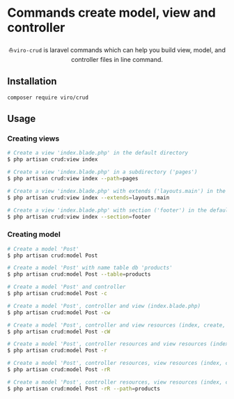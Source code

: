 # Commands create model, view and controller

<p align="center">⛵<code>viro-crud</code> is laravel commands which can help you build view, model, and controller files in line command.</p>

## Installation

```
composer require viro/crud
```

## Usage

### Creating views

```bash
# Create a view 'index.blade.php' in the default directory
$ php artisan crud:view index

# Create a view 'index.blade.php' in a subdirectory ('pages')
$ php artisan crud:view index --path=pages

# Create a view 'index.blade.php' with extends ('layouts.main') in the default is 'layouts.app'
$ php artisan crud:view index --extends=layouts.main

# Create a view 'index.blade.php' with section ('footer') in the default is 'content'
$ php artisan crud:view index --section=footer
```

### Creating model

```bash
# Create a model 'Post'
$ php artisan crud:model Post

# Create a model 'Post' with name table db 'products'
$ php artisan crud:model Post --table=products

# Create a model 'Post' and controller
$ php artisan crud:model Post -c

# Create a model 'Post', controller and view (index.blade.php)
$ php artisan crud:model Post -cw

# Create a model 'Post', controller and view resources (index, create, edit, show)
$ php artisan crud:model Post -cW

# Create a model 'Post', controller resources and view resources (index, create, edit, show)
$ php artisan crud:model Post -r

# Create a model 'Post', controller resources, view resources (index, create, edit, show) and Requests
$ php artisan crud:model Post -rR

# Create a model 'Post', controller resources, view resources (index, create, edit, show) in a subdirectory 'products' and Requests
$ php artisan crud:model Post -rR --path=products
```
